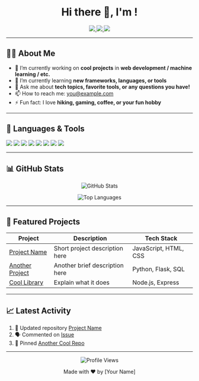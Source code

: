 <h1 align="center">Hi there 👋, I'm <Patrick Connors>!</h1>

<p align="center">
  <a href="https://www.linkedin.com/in/patrick-connors-12218b27b/" target="_blank">
    <img src="https://img.shields.io/badge/-LinkedIn-blue?style=flat&logo=Linkedin&logoColor=white" />
  </a>
  <a href="mailto:pconnors@uwo.ca" target="_blank">
    <img src="![665fb784ba86816920d7655f_cat-p-130x130q80](https://github.com/user-attachments/assets/ad2d7c99-0e26-4f83-bfcd-3842aa7ba153)"/>
  </a>
  <a href="https://www.patrickconnors.ca/" target="_blank">
    <img src="https://img.shields.io/badge/-Twitter-blue?style=flat&logo=Twitter&logoColor=white" />
  </a>
</p>

---

## 👨‍💻 About Me

- 🔭 I’m currently working on **cool projects** in **web development / machine learning / etc.**
- 🌱 I’m currently learning **new frameworks, languages, or tools**
- 💬 Ask me about **tech topics, favorite tools, or any questions you have!**
- 📫 How to reach me: [you@example.com](mailto:you@example.com)
- ⚡ Fun fact: I love **hiking, gaming, coffee, or your fun hobby**

---

## 🚀 Languages & Tools

<p align="left">
  <img src="https://img.shields.io/badge/-JavaScript-F7DF1E?style=flat-square&logo=javascript&logoColor=black" />
  <img src="https://img.shields.io/badge/-Python-3776AB?style=flat-square&logo=python&logoColor=white" />
  <img src="https://img.shields.io/badge/-React-61DAFB?style=flat-square&logo=react&logoColor=black" />
  <img src="https://img.shields.io/badge/-Node.js-339933?style=flat-square&logo=node.js&logoColor=white" />
  <img src="https://img.shields.io/badge/-HTML5-E34F26?style=flat-square&logo=html5&logoColor=white" />
  <img src="https://img.shields.io/badge/-CSS3-1572B6?style=flat-square&logo=css3&logoColor=white" />
  <img src="https://img.shields.io/badge/-Git-F05032?style=flat-square&logo=git&logoColor=white" />
  <img src="https://img.shields.io/badge/-VS%20Code-007ACC?style=flat-square&logo=visual-studio-code&logoColor=white" />
  <!-- Add more badges for the languages and tools you use -->
</p>

---

## 📊 GitHub Stats

<p align="center">
  <img src="https://github-readme-stats.vercel.app/api?username=yourusername&show_icons=true&theme=radical" alt="GitHub Stats" />
</p>

<p align="center">
  <img src="https://github-readme-stats.vercel.app/api/top-langs/?username=yourusername&layout=compact&theme=radical" alt="Top Languages" />
</p>

---

## 🌟 Featured Projects

| Project | Description | Tech Stack |
| ------- | ----------- | ---------- |
| [Project Name](https://github.com/yourusername/projectname) | Short project description here | JavaScript, HTML, CSS |
| [Another Project](https://github.com/yourusername/anotherproject) | Another brief description here | Python, Flask, SQL |
| [Cool Library](https://github.com/yourusername/coollibrary) | Explain what it does | Node.js, Express |

---

## 📈 Latest Activity

<!--START_SECTION:activity-->
1. 🔄 Updated repository [Project Name](https://github.com/yourusername/projectname)
2. 🗣 Commented on [Issue](https://github.com/yourusername/otherproject/issues/1)
3. 📌 Pinned [Another Cool Repo](https://github.com/yourusername/anothercoolrepo)
<!--END_SECTION:activity-->

---

<p align="center">
  <img src="https://komarev.com/ghpvc/?username=yourusername&style=flat-square&color=blue" alt="Profile Views" />
</p>

<p align="center">Made with ❤️ by [Your Name]</p>
